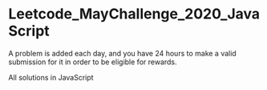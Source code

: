 # Leetcode_MayChallenge_2020_JavaScript
A problem is added each day, and you have 24 hours to make a valid submission for it in order to be eligible for rewards.

All solutions in JavaScript
